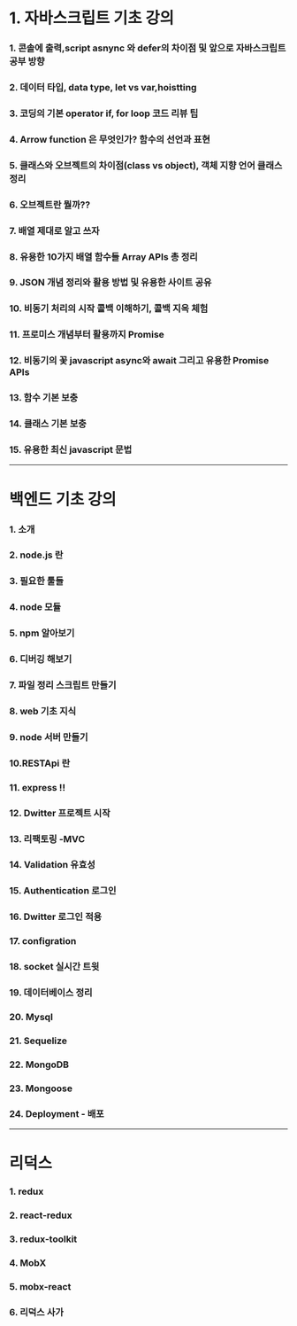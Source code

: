 # 1. 자바스크립트 기초 강의
### 1. 콘솔에 출력,script asnync 와 defer의 차이점 및 앞으로 자바스크립트 공부 방향
### 2. 데이터 타입, data type, let vs var,hoistting
### 3. 코딩의 기본 operator if, for loop 코드 리뷰 팁
### 4. Arrow function 은 무엇인가? 함수의 선언과 표현
### 5. 클래스와 오브젝트의 차이점(class vs object), 객체 지향 언어 클래스 정리
### 6. 오브젝트란 뭘까??
### 7. 배열 제대로 알고 쓰자
### 8. 유용한 10가지 배열 함수들 Array APIs 총 정리
### 9. JSON 개념 정리와 활용 방법 및 유용한 사이트 공유
### 10. 비동기 처리의 시작 콜백 이해하기, 콜백 지옥 체험
### 11. 프로미스 개념부터 활용까지 Promise
### 12. 비동기의 꽃 javascript async와 await 그리고 유용한 Promise APIs
### 13. 함수 기본 보충
### 14. 클래스 기본 보충
### 15. 유용한 최신 javascript  문법

---
# 백엔드 기초 강의
### 1. 소개
### 2. node.js 란
### 3. 필요한 툴들
### 4. node 모듈
### 5. npm 알아보기
### 6. 디버깅 해보기
### 7. 파일 정리 스크립트 만들기
### 8. web 기초 지식
### 9. node 서버 만들기
### 10.RESTApi 란
### 11. express !!
### 12. Dwitter 프로젝트 시작
### 13. 리팩토링 -MVC
### 14. Validation 유효성
### 15. Authentication 로그인
### 16. Dwitter 로그인 적용
### 17. configration
### 18. socket 실시간 트윗
### 19. 데이터베이스 정리
### 20. Mysql
### 21. Sequelize
### 22. MongoDB
### 23. Mongoose
### 24. Deployment - 배포
---
# 리덕스
### 1. redux
### 2. react-redux
### 3. redux-toolkit
### 4. MobX 
### 5. mobx-react
### 6. 리덕스 사가